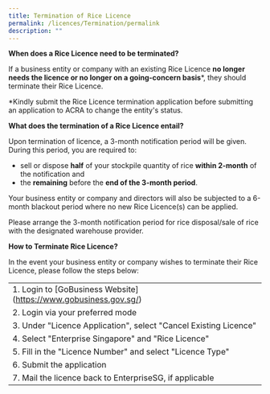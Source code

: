 ```yaml
---
title: Termination of Rice Licence
permalink: /licences/Termination/permalink
description: ""
---
```

**When does a Rice Licence need to be terminated?**

If a business entity or company with an existing Rice Licence **no longer needs the licence or no longer on a going-concern basis***, they should terminate their Rice Licence.

*Kindly submit the Rice Licence termination application before submitting an application to ACRA to change the entity's status.

**What does the termination of a Rice Licence entail?**

Upon termination of licence, a 3-month notification period will be given. During this period, you are required to:
* sell or dispose **half** of your stockpile quantity of rice **within 2-month** of the notification and 
* the **remaining** before the **end of the 3-month period**. 

Your business entity or company and directors will also be subjected to a 6-month blackout period where no new Rice Licence(s) can be applied.

Please arrange the 3-month notification period for rice disposal/sale of rice with the designated warehouse provider.

**How to Terminate Rice Licence?**

In the event your business entity or company wishes to terminate their Rice Licence, please follow the steps below:

|  | 
| -- | 
| 1. Login to [GoBusiness Website] (https://www.gobusiness.gov.sg/) |
| 2. Login via your preferred mode|
| 3. Under "Licence Application", select "Cancel Existing Licence" |
| 4. Select "Enterprise Singapore" and "Rice Licence" |
| 5. Fill in the "Licence Number" and select "Licence Type" |
| 6. Submit the application |
| 7. Mail the licence back to EnterpriseSG, if applicable |